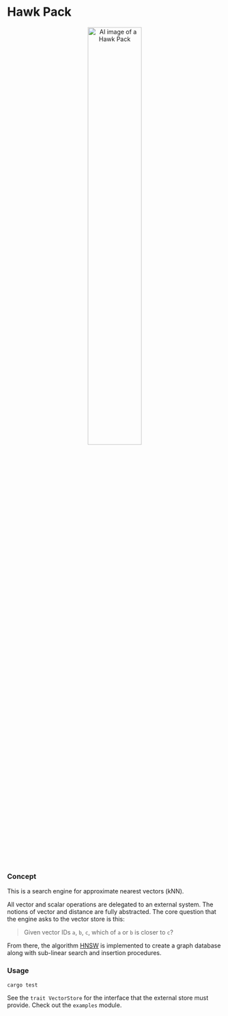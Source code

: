 # Hawk Pack

<p align="center">
<img src="https://github.com/Inversed-Tech/hawk-pack/assets/8718243/4a2b613f-2d07-4afe-9c1f-eda2f5a6f90b" width=50% alt="AI image of a Hawk Pack">
</p>

### Concept

This is a search engine for approximate nearest vectors (kNN).

All vector and scalar operations are delegated to an external system. The notions of vector and distance are fully abstracted.
The core question that the engine asks to the vector store is this:

> Given vector IDs `a`, `b`, `c`, which of `a` or `b` is closer to `c`?

From there, the algorithm [HNSW](https://arxiv.org/abs/1603.09320) is implemented to create a graph database along with sub-linear search and insertion procedures.

### Usage

```bash
cargo test
```

See the `trait VectorStore` for the interface that the external store must provide. Check out the `examples` module.
